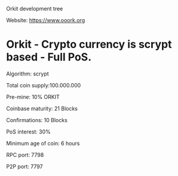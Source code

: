 Orkit development tree

Website: https://www.ooork.org

Orkit - Crypto currency is scrypt based - Full PoS.
===========================

Algorithm: scrypt

Total coin supply:100.000.000

Pre-mine: 10% ORKIT

Coinbase maturity: 21 Blocks

Confirmations: 10 Blocks

PoS interest: 30%

Minimum age of coin: 6 hours

RPC port: 7798

P2P port: 7797

